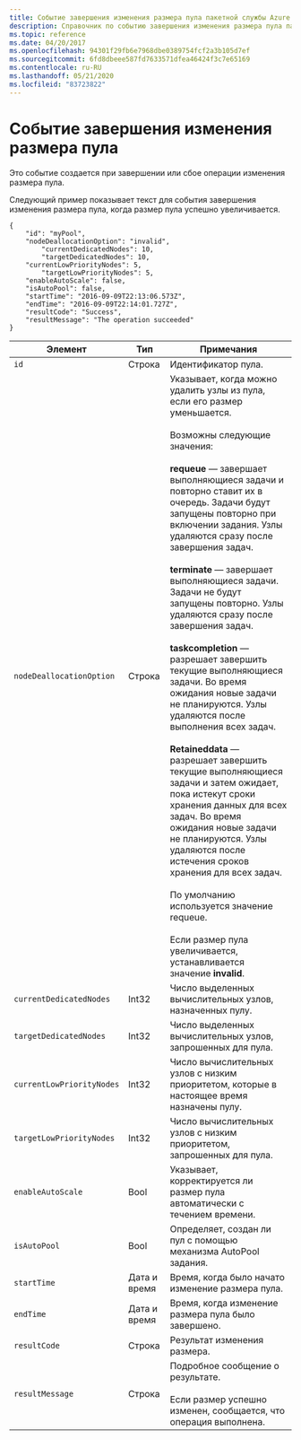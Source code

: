 ```yaml
---
title: Событие завершения изменения размера пула пакетной службы Azure
description: Справочник по событию завершения изменения размера пула пакетной службы. См. пример пула, размер которого увеличился и событие изменения успешно завершено.
ms.topic: reference
ms.date: 04/20/2017
ms.openlocfilehash: 94301f29fb6e7968dbe0389754fcf2a3b105d7ef
ms.sourcegitcommit: 6fd8dbeee587fd7633571dfea46424f3c7e65169
ms.contentlocale: ru-RU
ms.lasthandoff: 05/21/2020
ms.locfileid: "83723822"
---
```

# <a name="pool-resize-complete-event"></a>Событие завершения изменения размера пула

 Это событие создается при завершении или сбое операции изменения размера пула.

 Следующий пример показывает текст для события завершения изменения размера пула, когда размер пула успешно увеличивается.

```
{
    "id": "myPool",
    "nodeDeallocationOption": "invalid",
        "currentDedicatedNodes": 10,
        "targetDedicatedNodes": 10,
    "currentLowPriorityNodes": 5,
        "targetLowPriorityNodes": 5,
    "enableAutoScale": false,
    "isAutoPool": false,
    "startTime": "2016-09-09T22:13:06.573Z",
    "endTime": "2016-09-09T22:14:01.727Z",
    "resultCode": "Success",
    "resultMessage": "The operation succeeded"
}
```

|Элемент|Тип|Примечания|
|-------------|----------|-----------|
|`id`|Строка|Идентификатор пула.|
|`nodeDeallocationOption`|Строка|Указывает, когда можно удалить узлы из пула, если его размер уменьшается.<br /><br /> Возможны следующие значения:<br /><br /> **requeue** — завершает выполняющиеся задачи и повторно ставит их в очередь. Задачи будут запущены повторно при включении задания. Узлы удаляются сразу после завершения задач.<br /><br /> **terminate** — завершает выполняющиеся задачи. Задачи не будут запущены повторно. Узлы удаляются сразу после завершения задач.<br /><br /> **taskcompletion** — разрешает завершить текущие выполняющиеся задачи. Во время ожидания новые задачи не планируются. Узлы удаляются после выполнения всех задач.<br /><br /> **Retaineddata** — разрешает завершить текущие выполняющиеся задачи и затем ожидает, пока истекут сроки хранения данных для всех задач. Во время ожидания новые задачи не планируются. Узлы удаляются после истечения сроков хранения для всех задач.<br /><br /> По умолчанию используется значение requeue.<br /><br /> Если размер пула увеличивается, устанавливается значение **invalid**.|
|`currentDedicatedNodes`|Int32|Число выделенных вычислительных узлов, назначенных пулу.|
|`targetDedicatedNodes`|Int32|Число выделенных вычислительных узлов, запрошенных для пула.|
|`currentLowPriorityNodes`|Int32|Число вычислительных узлов с низким приоритетом, которые в настоящее время назначены пулу.|
|`targetLowPriorityNodes`|Int32|Число вычислительных узлов с низким приоритетом, запрошенных для пула.|
|`enableAutoScale`|Bool|Указывает, корректируется ли размер пула автоматически с течением времени.|
|`isAutoPool`|Bool|Определяет, создан ли пул с помощью механизма AutoPool задания.|
|`startTime`|Дата и время|Время, когда было начато изменение размера пула.|
|`endTime`|Дата и время|Время, когда изменение размера пула было завершено.|
|`resultCode`|Строка|Результат изменения размера.|
|`resultMessage`|Строка| Подробное сообщение о результате.<br /><br /> Если размер успешно изменен, сообщается, что операция выполнена.|
